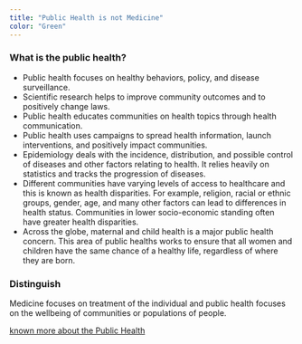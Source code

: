 ```yaml
---
title: "Public Health is not Medicine"
color: "Green"
---
```


<h3> What is the public health?</h3>
<div class="context">
  <ul>
    <li>Public health focuses on healthy behaviors, policy, and disease surveillance.</li>
    <li>Scientific research helps to improve community outcomes and to positively change laws.</li> 
    <li>Public health educates communities on health topics through health communication.</li>
    <li>Public health uses campaigns to spread health information, launch interventions, and positively impact communities.</li>
    <li>Epidemiology deals with the incidence, distribution, and possible control of diseases and other factors relating to health.
    It relies heavily on statistics and tracks the progression of diseases. </li>
    <li>Different communities have varying levels of access to healthcare and this is known as health disparities. 
    For example, religion, racial or ethnic groups, gender, age, and many other factors can lead to differences 
    in health status. Communities in lower socio-economic standing often have greater health disparities. </li>
    <li>Across the globe, maternal and child health is a major public health concern. 
    This area of public healths works to ensure that all women and children have the same chance of a healthy life,
    regardless of where they are born.</li>
  </ul>
</div>
<h3>Distinguish</h3>
    <p>Medicine focuses on treatment of the individual and public health focuses on the wellbeing of communities 
    or populations of people.</p>

[known more about the Public Health](www.apha.org/what-is-public-health)


    
